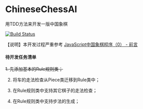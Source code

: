 # ChineseChessAI
用TDD方法来开发一版中国象棋

[![Build Status](https://travis-ci.com/welldoer/ChineseChessAI.svg?branch=master)](https://travis-ci.com/welldoer/ChineseChessAI)

【说明】本开发过程严重参考 [JavaScript中国象棋程序（0） - 前言](http://www.cnblogs.com/royhoo/p/6426394.html)



#### 待开发任务清单
~~1. 先添加基本的Rule规则类；~~

2. 将车的走法检查从Piece类迁移到Rule类中；

2. 在Rule规则类中支持其它棋子的走法检查；

3. 在Rule规则类中支持步法的生成；